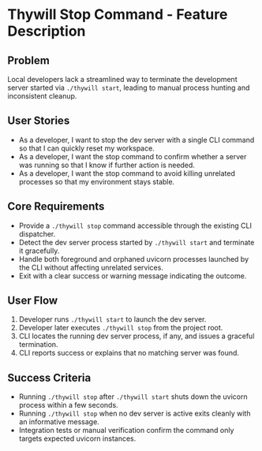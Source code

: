 # Thywill Stop Command - Feature Description

## Problem
Local developers lack a streamlined way to terminate the development server started via `./thywill start`, leading to manual process hunting and inconsistent cleanup.

## User Stories
- As a developer, I want to stop the dev server with a single CLI command so that I can quickly reset my workspace.
- As a developer, I want the stop command to confirm whether a server was running so that I know if further action is needed.
- As a developer, I want the stop command to avoid killing unrelated processes so that my environment stays stable.

## Core Requirements
- Provide a `./thywill stop` command accessible through the existing CLI dispatcher.
- Detect the dev server process started by `./thywill start` and terminate it gracefully.
- Handle both foreground and orphaned uvicorn processes launched by the CLI without affecting unrelated services.
- Exit with a clear success or warning message indicating the outcome.

## User Flow
1. Developer runs `./thywill start` to launch the dev server.
2. Developer later executes `./thywill stop` from the project root.
3. CLI locates the running dev server process, if any, and issues a graceful termination.
4. CLI reports success or explains that no matching server was found.

## Success Criteria
- Running `./thywill stop` after `./thywill start` shuts down the uvicorn process within a few seconds.
- Running `./thywill stop` when no dev server is active exits cleanly with an informative message.
- Integration tests or manual verification confirm the command only targets expected uvicorn instances.
